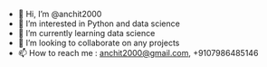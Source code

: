 - 👋 Hi, I’m @anchit2000
- 👀 I’m interested in Python and data science
- 🌱 I’m currently learning data science
- 💞️ I’m looking to collaborate on any projects
- 📫 How to reach me : anchit2000@gmail.com, +9107986485146

<!---
anchit2000/anchit2000 is a ✨ special ✨ repository because its `README.md` (this file) appears on your GitHub profile.
You can click the Preview link to take a look at your changes.
--->
